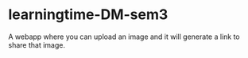 # learningtime-DM-sem3

A webapp where you can upload an image and it will generate a link to share that image.
